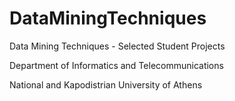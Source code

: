 # DataMiningTechniques
Data Mining Techniques - Selected Student Projects

Department of Informatics and Telecommunications

National and Kapodistrian University of Athens
